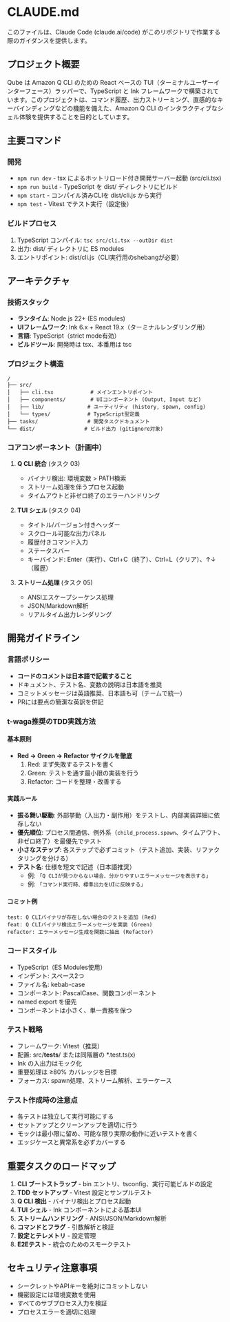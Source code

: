 # CLAUDE.md

このファイルは、Claude Code (claude.ai/code) がこのリポジトリで作業する際のガイダンスを提供します。

## プロジェクト概要

Qube は Amazon Q CLI のための React ベースの TUI（ターミナルユーザーインターフェース）ラッパーで、TypeScript と Ink フレームワークで構築されています。このプロジェクトは、コマンド履歴、出力ストリーミング、直感的なキーバインディングなどの機能を備えた、Amazon Q CLI のインタラクティブなシェル体験を提供することを目的としています。

## 主要コマンド

### 開発
- `npm run dev` - tsx によるホットリロード付き開発サーバー起動 (src/cli.tsx)
- `npm run build` - TypeScript を dist/ ディレクトリにビルド
- `npm start` - コンパイル済みCLIを dist/cli.js から実行
- `npm test` - Vitest でテスト実行（設定後）

### ビルドプロセス
1. TypeScript コンパイル: `tsc src/cli.tsx --outDir dist`
2. 出力: dist/ ディレクトリに ES modules
3. エントリポイント: dist/cli.js（CLI実行用のshebangが必要）

## アーキテクチャ

### 技術スタック
- **ランタイム**: Node.js 22+ (ES modules)
- **UIフレームワーク**: Ink 6.x + React 19.x（ターミナルレンダリング用）
- **言語**: TypeScript（strict mode有効）
- **ビルドツール**: 開発時は tsx、本番用は tsc

### プロジェクト構造
```
/
├── src/
│   ├── cli.tsx            # メインエントリポイント
│   ├── components/        # UIコンポーネント (Output, Input など)
│   ├── lib/              # ユーティリティ (history, spawn, config)
│   └── types/            # TypeScript型定義
├── tasks/                # 開発タスクドキュメント
└── dist/                # ビルド出力 (gitignore対象)
```

### コアコンポーネント（計画中）
1. **Q CLI 統合** (タスク 03)
   - バイナリ検出: 環境変数 > PATH検索
   - ストリーム処理を伴うプロセス起動
   - タイムアウトと非ゼロ終了のエラーハンドリング

2. **TUI シェル** (タスク 04)
   - タイトル/バージョン付きヘッダー
   - スクロール可能な出力パネル
   - 履歴付きコマンド入力
   - ステータスバー
   - キーバインド: Enter（実行）、Ctrl+C（終了）、Ctrl+L（クリア）、↑↓（履歴）

3. **ストリーム処理** (タスク 05)
   - ANSIエスケープシーケンス処理
   - JSON/Markdown解析
   - リアルタイム出力レンダリング

## 開発ガイドライン

### 言語ポリシー
- **コードのコメントは日本語で記載すること**
- ドキュメント、テスト名、変数の説明は日本語を推奨
- コミットメッセージは英語推奨、日本語も可（チームで統一）
- PRには要点の簡潔な英訳を併記

### t-waga推奨のTDD実践方法

#### 基本原則
- **Red → Green → Refactor サイクルを徹底**
  1. Red: まず失敗するテストを書く
  2. Green: テストを通す最小限の実装を行う
  3. Refactor: コードを整理・改善する

#### 実践ルール
- **振る舞い駆動**: 外部挙動（入出力・副作用）をテストし、内部実装詳細に依存しない
- **優先順位**: プロセス間通信、例外系（`child_process.spawn`、タイムアウト、非ゼロ終了）を最優先でテスト
- **小さなステップ**: 各ステップで必ずコミット（テスト追加、実装、リファクタリングを分ける）
- **テスト名**: 仕様を短文で記述（日本語推奨）
  - 例: `「Q CLIが見つからない場合、分かりやすいエラーメッセージを表示する」`
  - 例: `「コマンド実行時、標準出力をUIに反映する」`

#### コミット例
```
test: Q CLIバイナリが存在しない場合のテストを追加 (Red)
feat: Q CLIバイナリ検出エラーメッセージを実装 (Green)
refactor: エラーメッセージ生成を関数に抽出 (Refactor)
```

### コードスタイル
- TypeScript（ES Modules使用）
- インデント: スペース2つ
- ファイル名: kebab-case
- コンポーネント: PascalCase、関数コンポーネント
- named export を優先
- コンポーネントは小さく、単一責務を保つ

### テスト戦略
- フレームワーク: Vitest（推奨）
- 配置: src/__tests__/ または同階層の *.test.ts(x)
- Ink の入出力はモック化
- 重要処理は ≥80% カバレッジを目標
- フォーカス: spawn処理、ストリーム解析、エラーケース

### テスト作成時の注意点
- 各テストは独立して実行可能にする
- セットアップとクリーンアップを適切に行う
- モックは最小限に留め、可能な限り実際の動作に近いテストを書く
- エッジケースと異常系を必ずカバーする

## 重要タスクのロードマップ

1. **CLI ブートストラップ** - bin エントリ、tsconfig、実行可能ビルドの設定
2. **TDD セットアップ** - Vitest 設定とサンプルテスト
3. **Q CLI 検出** - バイナリ検出とプロセス起動
4. **TUI シェル** - Ink コンポーネントによる基本UI
5. **ストリームハンドリング** - ANSI/JSON/Markdown解析
6. **コマンドとフラグ** - 引数解析と検証
7. **設定とテレメトリ** - 設定管理
8. **E2Eテスト** - 統合のためのスモークテスト

## セキュリティ注意事項
- シークレットやAPIキーを絶対にコミットしない
- 機密設定には環境変数を使用
- すべてのサブプロセス入力を検証
- プロセスエラーを適切に処理